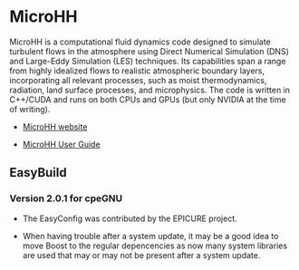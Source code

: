 # MicroHH

MicroHH is a computational fluid dynamics code designed to simulate turbulent flows 
in the atmosphere using Direct Numerical Simulation (DNS) and Large-Eddy Simulation (LES) techniques. 
Its capabilities span a range from highly idealized flows to realistic atmospheric boundary layers, 
incorporating all relevant processes, such as moist thermodynamics, radiation, land surface processes, and microphysics. 
The code is written in C++/CUDA and runs on both CPUs and GPUs (but only NVIDIA at 
the time of writing).

-   [MicroHH website](http://www.microhh.org/)

-   [MicroHH User Guide](https://microhh.readthedocs.io/en/latest/)


## EasyBuild

### Version 2.0.1 for cpeGNU

-   The EasyConfig was contributed by the EPICURE project.

-   When having trouble after a system update, it may be a good idea to move Boost 
    to the regular depencencies as now many system libraries are used that may or
    may not be present after a system update.
